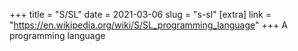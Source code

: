 +++
title = "S/SL"
date = 2021-03-06
slug = "s-sl"
[extra]
link = "https://en.wikipedia.org/wiki/S/SL_programming_language"
+++
A programming language

